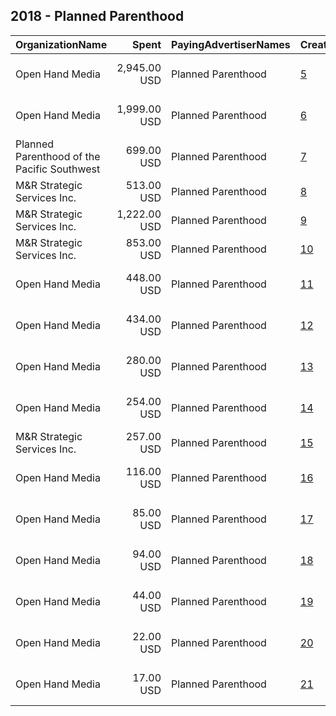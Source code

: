 ## 2018 - Planned Parenthood 
|OrganizationName|Spent|PayingAdvertiserNames|CreativeUrls|Impressions|Genders|AgeBrackets|CountryCodes|BillingAddresses|CandidateBallotInformation|
|:---|---:|:---|:---|---:|:---|:---|:---|:---|:---|
|Open Hand Media|2,945.00 USD|Planned Parenthood|[5](https://www.snap.com/political-ads/asset/939eb4bd2d2ce5f1e9a64c9ff5165c6c2732e02e7726d402d149fb900175ea95?mediaType=mov)|1,264,403|FEMALE|15-19|united states|"235 E. Broadway, Suite 320, Long Beach, CA,Long Beach,90803,US"||
|Open Hand Media|1,999.00 USD|Planned Parenthood|[6](https://www.snap.com/political-ads/asset/81e90d84744453df00930b22397f69c9c7ca8d6895cc82b160c2972727abf98c?mediaType=mov)|647,881|FEMALE|18-25|united states|"235 E. Broadway, Suite 320, Long Beach, CA,Long Beach,90803,US"||
|Planned Parenthood of the Pacific Southwest|699.00 USD|Planned Parenthood|[7](https://www.snap.com/political-ads/asset/97c8c4f52ae0f80e5cb72a3b05f8740ed82beb8eb48927a172e7a42fb3b036ac?mediaType=mp4)|323,334||18-24|united states|"1075 Camino del Rio South,San Diego,92108,US"||
|M&R Strategic Services  Inc.|513.00 USD|Planned Parenthood|[8](https://www.snap.com/political-ads/asset/eb61aaedbdad03167a3588067225b9cc9c140f3a8db64e3e3d7f148072ae333a?mediaType=mp4)|300,603|FEMALE||united states|"1901 L St NW,Washington,20036,US"||
|M&R Strategic Services  Inc.|1,222.00 USD|Planned Parenthood|[9](https://www.snap.com/political-ads/asset/dcd53c049b8d0016180c3c04fd6dc575658b7dff3dfa761f4a178162ac503137?mediaType=mp4)|251,477|FEMALE|25+|united states|"1901 L St NW,Washington,20036,US"||
|M&R Strategic Services  Inc.|853.00 USD|Planned Parenthood|[10](https://www.snap.com/political-ads/asset/eb61aaedbdad03167a3588067225b9cc9c140f3a8db64e3e3d7f148072ae333a?mediaType=mp4)|203,723|FEMALE|25+|united states|"1901 L St NW,Washington,20036,US"||
|Open Hand Media|448.00 USD|Planned Parenthood|[11](https://www.snap.com/political-ads/asset/e04c3bc2392f788d5bf0c31ddf99854789bff13566747434f25ec9fc7ad72b2f?mediaType=mov)|130,950|FEMALE|18+|united states|"235 E. Broadway, Suite 320, Long Beach, CA,Long Beach,90803,US"||
|Open Hand Media|434.00 USD|Planned Parenthood|[12](https://www.snap.com/political-ads/asset/de2e18b2cd270586ab9cce2aed310e60aba61165dc2da27e90acbabf1b779a53?mediaType=mov)|121,057|FEMALE|18+|united states|"235 E. Broadway, Suite 320, Long Beach, CA,Long Beach,90803,US"||
|Open Hand Media|280.00 USD|Planned Parenthood|[13](https://www.snap.com/political-ads/asset/03c27bb3bc3496b9d9a83078793aef79f16ad636bf794a87499f381797e3815e?mediaType=mov)|81,077|FEMALE|18+|united states|"235 E. Broadway, Suite 320, Long Beach, CA,Long Beach,90803,US"||
|Open Hand Media|254.00 USD|Planned Parenthood|[14](https://www.snap.com/political-ads/asset/132ec5f4983bf08ff03b3ccb4aa4c6f0a80ad4df80a3af61e69177aaf8ac5a90?mediaType=mov)|75,742|FEMALE|18+|united states|"235 E. Broadway, Suite 320, Long Beach, CA,Long Beach,90803,US"||
|M&R Strategic Services  Inc.|257.00 USD|Planned Parenthood|[15](https://www.snap.com/political-ads/asset/ed57158e77b7e68fc6ebf4ede557ad888bf83d1884bbb1ab34d3811ed0b95352?mediaType=mp4)|63,435|FEMALE|25+|united states|"1901 L St NW,Washington,20036,US"||
|Open Hand Media|116.00 USD|Planned Parenthood|[16](https://www.snap.com/political-ads/asset/560a9df833e94ae49a376774d3a82c050e338756b6a05741322b73428075057f?mediaType=mov)|36,514|FEMALE|18+|united states|"235 E. Broadway, Suite 320, Long Beach, CA,Long Beach,90803,US"||
|Open Hand Media|85.00 USD|Planned Parenthood|[17](https://www.snap.com/political-ads/asset/cb98651dabba88964194ba531e559990b6bb1d7bfe4394f5f2cba4777637df3f?mediaType=mov)|30,930|FEMALE|18+|united states|"235 E. Broadway, Suite 320, Long Beach, CA,Long Beach,90803,US"||
|Open Hand Media|94.00 USD|Planned Parenthood|[18](https://www.snap.com/political-ads/asset/f97f2a16beb41e9c72f0ce05bf3c8bcd6b27ddf9923e74f00391485b3bf49968?mediaType=mov)|30,628|FEMALE|18+|united states|"235 E. Broadway, Suite 320, Long Beach, CA,Long Beach,90803,US"||
|Open Hand Media|44.00 USD|Planned Parenthood|[19](https://www.snap.com/political-ads/asset/0b52192b756572901e5ca20e7fffab05446def1829e333007b4f22a02a0e8848?mediaType=mov)|14,807|FEMALE|18+|united states|"235 E. Broadway, Suite 320, Long Beach, CA,Long Beach,90803,US"||
|Open Hand Media|22.00 USD|Planned Parenthood|[20](https://www.snap.com/political-ads/asset/3ffb9d5e29657beb003db65d2d7caaadb18bdaf51c19bb1fb9083ce301cd4cc5?mediaType=mov)|8,008|FEMALE|18+|united states|"235 E. Broadway, Suite 320, Long Beach, CA,Long Beach,90803,US"||
|Open Hand Media|17.00 USD|Planned Parenthood|[21](https://www.snap.com/political-ads/asset/4b9802c1444ad0e5e2c2ecaf7fd4cb31768d5ffa8a0549ea453d6668ffe6cf34?mediaType=mov)|5,776|FEMALE|18+|united states|"235 E. Broadway, Suite 320, Long Beach, CA,Long Beach,90803,US"||
